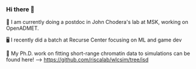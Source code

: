 ### Hi there 👋

<!--
**dwwest/dwwest** is a ✨ _special_ ✨ repository because its `README.md` (this file) appears on your GitHub profile.

Here are some ideas to get you started:

- 🔭 I’m currently working on ...
- 🌱 I’m currently learning ...
- 👯 I’m looking to collaborate on ...
- 🤔 I’m looking for help with ...
- 💬 Ask me about ...
- 📫 How to reach me: ...
- 😄 Pronouns: ...
- ⚡ Fun fact: ...
-->
🌱 I am currently doing a postdoc in John Chodera's lab at MSK, working on OpenADMET.

🖥️  I recently did a batch at Recurse Center focusing on ML and game dev

🧬 My Ph.D. work on fitting short-range chromatin data to simulations can be found here! -->
https://github.com/riscalab/wlcsim/tree/isd
